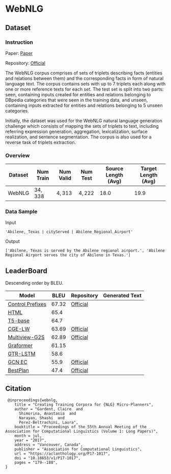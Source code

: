# WebNLG

## Dataset

### Instruction

Paper: [Paper](https://aclanthology.org/P17-1017.pdf)

Repository: [Official](https://gitlab.com/shimorina/webnlg-dataset/-/tree/master/)

The WebNLG corpus comprises of sets of triplets describing facts (entities and relations between them) and the corresponding facts in form of natural language text. The corpus contains sets with up to 7 triplets each along with one or more reference texts for each set. The test set is split into two parts: seen, containing inputs created for entities and relations belonging to DBpedia categories that were seen in the training data, and unseen, containing inputs extracted for entities and relations belonging to 5 unseen categories.

Initially, the dataset was used for the WebNLG natural language generation challenge which consists of mapping the sets of triplets to text, including referring expression generation, aggregation, lexicalization, surface realization, and sentence segmentation. The corpus is also used for a reverse task of triplets extraction.

### Overview

| Dataset | Num Train | Num Valid | Num Test | Source Length (Avg) | Target Length (Avg) |
| ------- | --------- | --------- | -------- | ------------------- | ------------------- |
| WebNLG  | $34,338$  | $4,313$   | $4,222$  | $18.0$              | $19.9$              |

### Data Sample

Input

```
'Abilene,_Texas | cityServed | Abilene_Regional_Airport'
```

Output

```
['Abilene, Texas is served by the Abilene regional airport.', 'Abilene Regional Airport serves the city of Abilene in Texas.']
```

## LeaderBoard

Descending order by BLEU.

| Model                                                        | BLEU    | Repository                                                | Generated Text |
| ------------------------------------------------------------ | ------- | --------------------------------------------------------- | -------------- |
| [ Control Prefixes](https://paperswithcode.com/paper/control-prefixes-for-text-generation) | $67.32$ | [Official](https://github.com/jordiclive/ControlPrefixes) |                |
| [HTML](https://arxiv.org/pdf/2107.06955v1.pdf)               | $65.4$  |                                                           |                |
| [T5-base](https://arxiv.org/pdf/2005.10433v3.pdf)            | $64.7$  |                                                           |                |
| [CGE-LW](https://arxiv.org/pdf/2001.11003v2.pdf)             | $63.69$ | [Official](https://github.com/UKPLab/kg2text)             |                |
| [ Multiview-G2S](https://paperswithcode.com/paper/structural-information-preserving-for-graph-1) | $62.89$ | [Official](https://github.com/Soistesimmer/AMR-multiview) |                |
| [ Graformer](https://paperswithcode.com/paper/modeling-graph-structure-via-relative) | $61.15$ |                                                           |                |
| [GTR-LSTM](https://aclanthology.org/P18-1151.pdf)            | $58.6$  |                                                           |                |
| [GCN EC](https://arxiv.org/pdf/1810.09995v1.pdf)             | $55.9$  | [Official](https://github.com/diegma/graph-2-text)        |                |
| [BestPlan](https://arxiv.org/pdf/1904.03396v2.pdf)           | $47.4$  | [Official](https://github.com/AmitMY/chimera)             |                |

## Citation

```
 @inproceedings{webnlg,
    title = "Creating Training Corpora for {NLG} Micro-Planners",
    author = "Gardent, Claire  and
      Shimorina, Anastasia  and
      Narayan, Shashi  and
      Perez-Beltrachini, Laura",
    booktitle = "Proceedings of the 55th Annual Meeting of the Association for Computational Linguistics (Volume 1: Long Papers)",
    month = jul,
    year = "2017",
    address = "Vancouver, Canada",
    publisher = "Association for Computational Linguistics",
    url = "https://aclanthology.org/P17-1017",
    doi = "10.18653/v1/P17-1017",
    pages = "179--188",
}
```